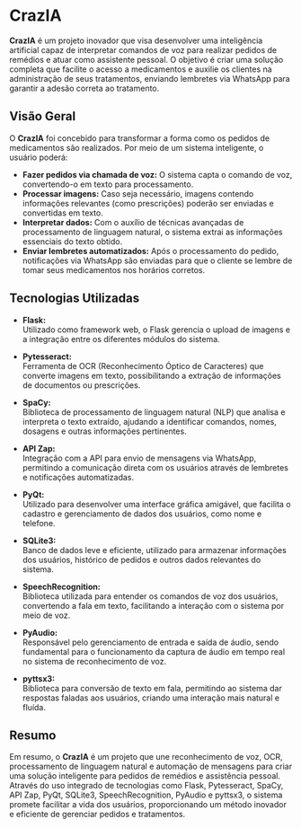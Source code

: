 # CrazIA

**CrazIA** é um projeto inovador que visa desenvolver uma inteligência artificial capaz de interpretar comandos de voz para realizar pedidos de remédios e atuar como assistente pessoal. O objetivo é criar uma solução completa que facilite o acesso a medicamentos e auxilie os clientes na administração de seus tratamentos, enviando lembretes via WhatsApp para garantir a adesão correta ao tratamento.

## Visão Geral

O **CrazIA** foi concebido para transformar a forma como os pedidos de medicamentos são realizados. Por meio de um sistema inteligente, o usuário poderá:

- **Fazer pedidos via chamada de voz:** O sistema capta o comando de voz, convertendo-o em texto para processamento.
- **Processar imagens:** Caso seja necessário, imagens contendo informações relevantes (como prescrições) poderão ser enviadas e convertidas em texto.
- **Interpretar dados:** Com o auxílio de técnicas avançadas de processamento de linguagem natural, o sistema extrai as informações essenciais do texto obtido.
- **Enviar lembretes automatizados:** Após o processamento do pedido, notificações via WhatsApp são enviadas para que o cliente se lembre de tomar seus medicamentos nos horários corretos.

## Tecnologias Utilizadas

- **Flask:**  
  Utilizado como framework web, o Flask gerencia o upload de imagens e a integração entre os diferentes módulos do sistema.

- **Pytesseract:**  
  Ferramenta de OCR (Reconhecimento Óptico de Caracteres) que converte imagens em texto, possibilitando a extração de informações de documentos ou prescrições.

- **SpaCy:**  
  Biblioteca de processamento de linguagem natural (NLP) que analisa e interpreta o texto extraído, ajudando a identificar comandos, nomes, dosagens e outras informações pertinentes.

- **API Zap:**  
  Integração com a API para envio de mensagens via WhatsApp, permitindo a comunicação direta com os usuários através de lembretes e notificações automatizadas.

- **PyQt:**  
  Utilizado para desenvolver uma interface gráfica amigável, que facilita o cadastro e gerenciamento de dados dos usuários, como nome e telefone.

- **SQLite3:**  
  Banco de dados leve e eficiente, utilizado para armazenar informações dos usuários, histórico de pedidos e outros dados relevantes do sistema.

- **SpeechRecognition:**  
  Biblioteca utilizada para entender os comandos de voz dos usuários, convertendo a fala em texto, facilitando a interação com o sistema por meio de voz.

- **PyAudio:**  
  Responsável pelo gerenciamento de entrada e saída de áudio, sendo fundamental para o funcionamento da captura de áudio em tempo real no sistema de reconhecimento de voz.

- **pyttsx3:**  
  Biblioteca para conversão de texto em fala, permitindo ao sistema dar respostas faladas aos usuários, criando uma interação mais natural e fluída.

## Resumo

Em resumo, o **CrazIA** é um projeto que une reconhecimento de voz, OCR, processamento de linguagem natural e automação de mensagens para criar uma solução inteligente para pedidos de remédios e assistência pessoal. Através do uso integrado de tecnologias como Flask, Pytesseract, SpaCy, API Zap, PyQt, SQLite3, SpeechRecognition, PyAudio e pyttsx3, o sistema promete facilitar a vida dos usuários, proporcionando um método inovador e eficiente de gerenciar pedidos e tratamentos.
